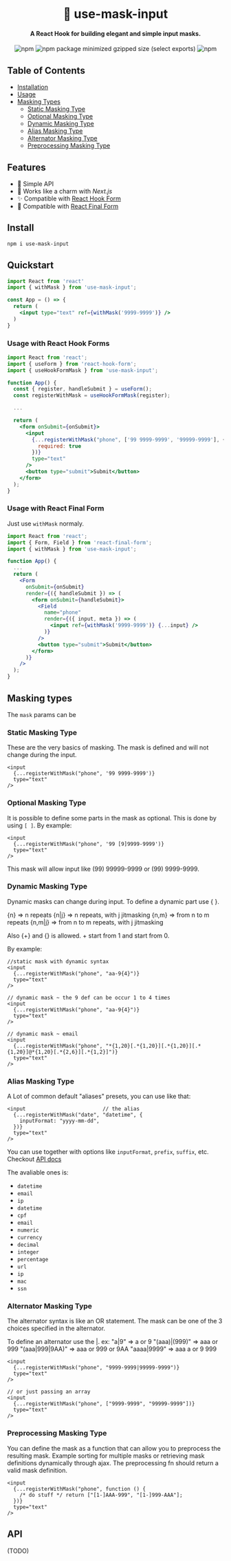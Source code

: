 <div align="center">
  <h1>🥸 use-mask-input</h1>
  <h4>A React Hook for building elegant and simple input masks.</h4>

  ![npm](https://img.shields.io/npm/v/use-mask-input) ![npm package minimized gzipped size (select exports)](https://img.shields.io/bundlejs/size/use-mask-input?color=green-light) ![npm](https://img.shields.io/npm/dw/use-mask-input)

</div>


## Table of Contents

- [Installation](#install)
- [Usage](#quickstart)
- [Masking Types](#masking-types)
  - [Static Masking Type](#static-masking-type)
  - [Optional Masking Type](#optional-masking-type)
  - [Dynamic Masking Type](#dynamic-masking-type)
  - [Alias Masking Type](#alias-masking-type)
  - [Alternator Masking Type](#alias-masking-type)
  - [Preprocessing Masking Type](#preprocessing-masking-type)


## Features
- 🎯  Simple API
- 💎  Works like a charm with *Next.js*
- ✨  Compatible with [React Hook Form](https://github.com/react-hook-form/react-hook-form)
- 🏁  Compatible with [React Final Form](https://github.com/final-form/react-final-form)
## Install

```sh
npm i use-mask-input
```

## Quickstart

```jsx
import React from 'react'
import { withMask } from 'use-mask-input';

const App = () => {
  return (
    <input type="text" ref={withMask('9999-9999')} />
  )
}
```

### Usage with React Hook Forms

```jsx
import React from 'react';
import { useForm } from 'react-hook-form';
import { useHookFormMask } from 'use-mask-input';

function App() {
  const { register, handleSubmit } = useForm();
  const registerWithMask = useHookFormMask(register);

  ...

  return (
    <form onSubmit={onSubmit}>
      <input
        {...registerWithMask("phone", ['99 9999-9999', '99999-9999'], {
          required: true
        })}
        type="text"
      />
      <button type="submit">Submit</button>
    </form>
  );
}
```

### Usage with React Final Form

Just use `withMask` normaly.

```jsx
import React from 'react';
import { Form, Field } from 'react-final-form';
import { withMask } from 'use-mask-input';

function App() {
  ...
  return (
    <Form
      onSubmit={onSubmit}
      render={({ handleSubmit }) => (
        <form onSubmit={handleSubmit}>
          <Field
            name="phone"
            render={({ input, meta }) => (
              <input ref={withMask('9999-9999')} {...input} />
            )}
          />
          <button type="submit">Submit</button>
        </form>
      )}
    />
  );
}
```

## Masking types

The `mask` params can be

### Static Masking Type

These are the very basics of masking. The mask is defined and will not change during the input.

```tsx
<input
  {...registerWithMask("phone", '99 9999-9999')}
  type="text"
/>
```

### Optional Masking Type

It is possible to define some parts in the mask as optional. This is done by using `[ ]`. By example:

```tsx
<input
  {...registerWithMask("phone", '99 [9]9999-9999')}
  type="text"
/>
```
This mask will allow input like (99) 99999-9999 or (99) 9999-9999.

### Dynamic Masking Type

Dynamic masks can change during input. To define a dynamic part use { }.

{n} => n repeats {n|j} => n repeats, with j jitmasking {n,m} => from n to m repeats {n,m|j} => from n to m repeats, with j jitmasking

Also {+} and {} is allowed. + start from 1 and start from 0.

By example:

```tsx
//static mask with dynamic syntax
<input
  {...registerWithMask("phone", "aa-9{4}")}
  type="text"
/>

// dynamic mask ~ the 9 def can be occur 1 to 4 times
<input
  {...registerWithMask("phone", "aa-9{4}")}
  type="text"
/>

// dynamic mask ~ email
<input
  {...registerWithMask("phone", "*{1,20}[.*{1,20}][.*{1,20}][.*{1,20}]@*{1,20}[.*{2,6}][.*{1,2}]")}
  type="text"
/>

```
### Alias Masking Type

A Lot of common default "aliases" presets, you can use like that:
```tsx
<input                         // the alias
  {...registerWithMask("date", "datetime", {
    inputFormat: "yyyy-mm-dd",
  })}
  type="text"
/>
```

You can use together with options like  `inputFormat`, `prefix`, `suffix`, etc. Checkout [API docs](#api)

The avaliable ones is:

 - `datetime`
 - `email`
 - `ip`
 - `datetime`
 - `cpf`
 - `email`
 - `numeric`
 - `currency`
 - `decimal`
 - `integer`
 - `percentage`
 - `url`
 - `ip`
 - `mac`
 - `ssn`

### Alternator Masking Type

The alternator syntax is like an OR statement. The mask can be one of the 3 choices specified in the alternator.

To define an alternator use the |. ex: "a|9" => a or 9 "(aaa)|(999)" => aaa or 999 "(aaa|999|9AA)" => aaa or 999 or 9AA
"aaaa|9999" => aaa a or 9 999

```tsx
<input
  {...registerWithMask("phone", "9999-9999|99999-9999")}
  type="text"
/>

// or just passing an array
<input
  {...registerWithMask("phone", ["9999-9999", "99999-9999"])}
  type="text"
/>

```


### Preprocessing Masking Type

You can define the mask as a function that can allow you to preprocess the resulting mask. Example sorting for multiple masks or retrieving mask definitions dynamically through ajax. The preprocessing fn should return a valid mask definition.

```tsx
<input
  {...registerWithMask("phone", function () {
    /* do stuff */ return ["[1-]AAA-999", "[1-]999-AAA"];
  })}
  type="text"
/>

```


## API

(TODO)

